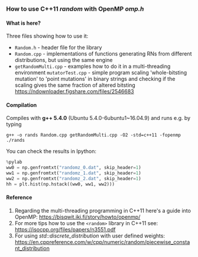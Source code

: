 ### How to use C++11 *random* with OpenMP *omp.h*

#### What is here?

Three files showing how to use it:

 - `Random.h` - header file for the library
 - `Random.cpp` - implementations of functions generating RNs from different distributions, but using the same engine
 - `getRandomMulti.cpp` - examples how to do it in a multi-threading environment
  `mutatorTest.cpp` - simple program scaling 'whole-bitsting mutation' to 'point mutations' in binary strings and checking if the scaling gives the same fraction of altered bitsting https://ndownloader.figshare.com/files/2546683


#### Compilation

Compiles with **g++ 5.4.0** (Ubuntu 5.4.0-6ubuntu1~16.04.9) and runs e.g. by typing

```
g++ -o rands Random.cpp getRandomMulti.cpp -O2 -std=c++11 -fopenmp
./rands
```

You can check the results in Ipython:

```python
%pylab
ww0 = np.genfromtxt("randomz_0.dat", skip_header=1)
ww1 = np.genfromtxt("randomz_1.dat", skip_header=1)
ww2 = np.genfromtxt("randomz_2.dat", skip_header=1)
hh = plt.hist(np.hstack((ww0, ww1, ww2)))
```


#### Reference

 1. Regarding the multi-threading programming in C++11 here's a guide into OpenMP: https://bisqwit.iki.fi/story/howto/openmp/
 1. For more tips how to use the `<random>` library in C++11 see: https://isocpp.org/files/papers/n3551.pdf
 1. For using *std::discrete\_distribution* with user defined weights: https://en.cppreference.com/w/cpp/numeric/random/piecewise_constant_distribution
